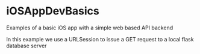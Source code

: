 # iOSAppDevBasics
Examples of a basic iOS app with a simple web based API backend

In this example we use a URLSession to issue a GET request to a local flask database server
